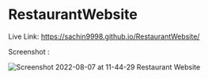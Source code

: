# RestaurantWebsite

Live Link: https://sachin9998.github.io/RestaurantWebsite/

Screenshot :

![Screenshot 2022-08-07 at 11-44-29 Restaurant Website](https://user-images.githubusercontent.com/25192452/183277933-a5a08a1a-c1c6-47c6-afad-2765509908c6.png)

